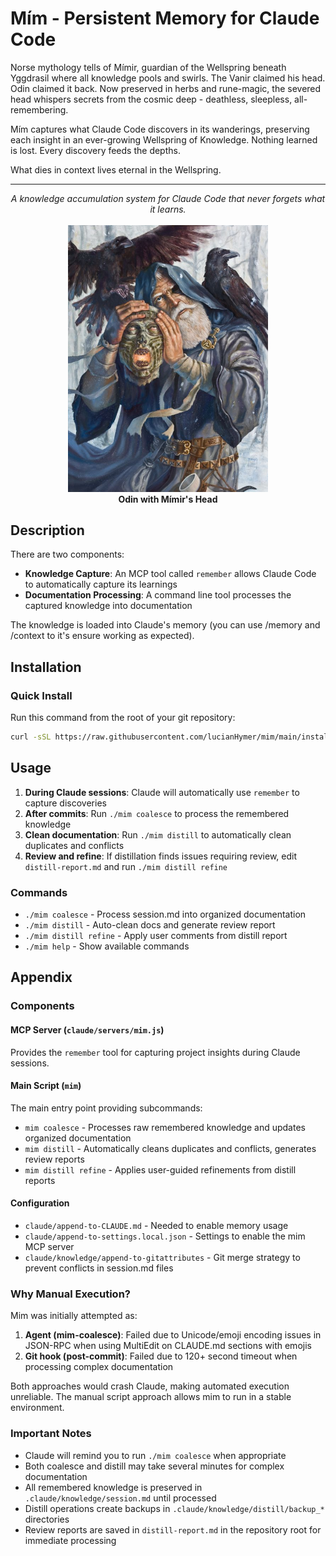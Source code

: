 # Mím - Persistent Memory for Claude Code

Norse mythology tells of Mímir, guardian of the Wellspring beneath Yggdrasil
where all knowledge pools and swirls. The Vanir claimed his head. Odin
claimed it back. Now preserved in herbs and rune-magic, the severed head
whispers secrets from the cosmic deep - deathless, sleepless, all-remembering.

Mím captures what Claude Code discovers in its wanderings, preserving each
insight in an ever-growing Wellspring of Knowledge.
Nothing learned is lost.
Every discovery feeds the depths.

What dies in context lives eternal in the Wellspring.

---

<p align="center">
    <i>
        A knowledge accumulation system for Claude Code that
        never forgets what it learns.
    </i>
    <br><br>
    <img
        src="https://raw.githubusercontent.com/lucianHymer/mim/refs/heads/main/assets/mim.jpg"
        width="320px"
        alt="Odin and Mimir's Head"
        title="Odin and Mimir's Head, 2006 Sam Flegal, https://www.germanicmythology.com/works/TMMimirsHead.html"
    >
    <br>
    <b>Odin with Mímir's Head</b>
</p>

## Description

There are two components:
- **Knowledge Capture**:
        An MCP tool called `remember` allows
        Claude Code to automatically capture its learnings
- **Documentation Processing**:
        A command line tool processes the
        captured knowledge into documentation

The knowledge is loaded into Claude's memory (you can use /memory and /context to it's ensure working as expected).

## Installation

### Quick Install

Run this command from the root of your git repository:

```bash
curl -sSL https://raw.githubusercontent.com/lucianHymer/mim/main/install.sh | sh
```

## Usage

1. **During Claude sessions**: Claude will automatically use `remember` to capture discoveries
2. **After commits**: Run `./mim coalesce` to process the remembered knowledge
3. **Clean documentation**: Run `./mim distill` to automatically clean duplicates and conflicts
4. **Review and refine**: If distillation finds issues requiring review, edit `distill-report.md` and run `./mim distill refine`

### Commands

- `./mim coalesce` - Process session.md into organized documentation
- `./mim distill` - Auto-clean docs and generate review report  
- `./mim distill refine` - Apply user comments from distill report
- `./mim help` - Show available commands

## Appendix

### Components

#### MCP Server (`claude/servers/mim.js`)
Provides the `remember` tool for capturing project insights during Claude sessions.

#### Main Script (`mim`)
The main entry point providing subcommands:
- `mim coalesce` - Processes raw remembered knowledge and updates organized documentation  
- `mim distill` - Automatically cleans duplicates and conflicts, generates review reports
- `mim distill refine` - Applies user-guided refinements from distill reports

#### Configuration
- `claude/append-to-CLAUDE.md` - Needed to enable memory usage
- `claude/append-to-settings.local.json` - Settings to enable the mim MCP server
- `claude/knowledge/append-to-gitattributes` - Git merge strategy to prevent conflicts in session.md files

### Why Manual Execution?

Mim was initially attempted as:
1. **Agent (mim-coalesce)**: Failed due to Unicode/emoji encoding issues in JSON-RPC when using MultiEdit on CLAUDE.md sections with emojis
2. **Git hook (post-commit)**: Failed due to 120+ second timeout when processing complex documentation

Both approaches would crash Claude, making automated execution unreliable. The manual script approach allows mim to run in a stable environment.

### Important Notes

- Claude will remind you to run `./mim coalesce` when appropriate  
- Both coalesce and distill may take several minutes for complex documentation
- All remembered knowledge is preserved in `.claude/knowledge/session.md` until processed
- Distill operations create backups in `.claude/knowledge/distill/backup_*` directories
- Review reports are saved in `distill-report.md` in the repository root for immediate processing
